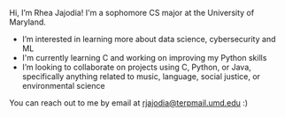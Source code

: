 Hi, I’m Rhea Jajodia!
I'm a sophomore CS major at the University of Maryland.
- I’m interested in learning more about data science, cybersecurity and ML
- I'm currently learning C and working on improving my Python skills
- I’m looking to collaborate on projects using C, Python, or Java, specifically anything related to music, language, social justice, or environmental science

You can reach out to me by email at rjajodia@terpmail.umd.edu :)

<!---
rjajodia/rjajodia is a ✨ special ✨ repository because its `README.md` (this file) appears on your GitHub profile.
You can click the Preview link to take a look at your changes.
--->
